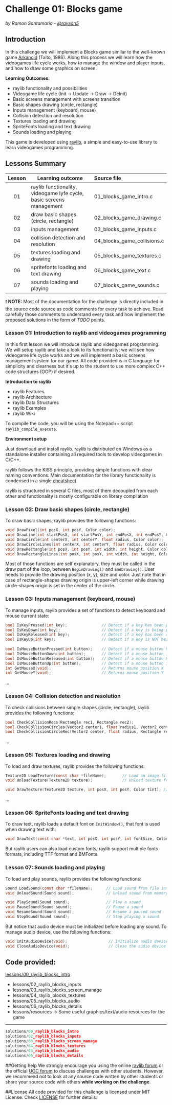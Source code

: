 
# Challenge 01: Blocks game

*by Ramon Santamaria - [@raysan5](https://twitter.com/raysan5)*

## Introduction
In this challenge we will implement a Blocks game similar to the well-known game [Arkanoid](https://en.wikipedia.org/wiki/Arkanoid) (Taito, 1986). Along this process we will learn how the videogames life cycle works, how to manage the window and player inputs, and how to draw some graphics on screen.

**Learning Outcomes:**
 - raylib functionality and possibilities
 - Videogame life cycle (Init -> Update -> Draw -> DeInit)
 - Basic screens management with screens transition
 - Basic shapes drawing (circle, rectangle)
 - Inputs management (keyboard, mouse)
 - Collision detection and resolution
 - Textures loading and drawing
 - SpriteFonts loading and text drawing
 - Sounds loading and playing
 
This game is developed using [raylib](http://www.raylib.com/), a simple and easy-to-use library to learn videogames programming.

## Lessons Summary

Lesson | Learning outcome | Source file
:-----:|------------------|:-----------
01 | raylib functionality, <br> videogame lyfe cycle, <br> basic screens management | 01_blocks_game_intro.c
02 | draw basic shapes (circle, rectangle) | 02_blocks_game_drawing.c
03 | inputs management | 03_blocks_game_inputs.c
04 | collision detection and resolution | 04_blocks_game_collisions.c
05 | textures loading and drawing | 05_blocks_game_textures.c
06 | spritefonts loading and text drawing | 06_blocks_game_text.c
07 | sounds loading and playing | 07_blocks_game_sounds.c

:exclamation: **NOTE:** Most of the documentation for the challenge is directly included in the source code source as code comments for every task to achieve. Read carefully those comments to understand every task and how implement the proposed solutions in the form of *TODO* points.

### Lesson 01: Introduction to raylib and videogames programming

In this first lesson we will introduce raylib and videogames programming. We will setup raylib and take a look to its functionality; we will see how videogame life cycle works and we will implement a basic screens management system for our game. All code provided is in C language for simplicity and clearness but it's up to the student to use more complex C++ code structures (OOP) if desired.

**Introduction to raylib**

 - raylib Features
 - raylib Architecture
 - raylib Data Structures
 - raylib Examples
 - raylib Wiki
 
To compile the code, you will be using the Notepad++ script `raylib_compile_execute`.

**Environment setup**

Just download and install raylib. raylib is distributed on Windows as a standalone installer containing all required tools to develop videogames in C/C++.

raylib follows the KISS principle, providing simple functions with clear naming conventions. Main documentation for the library functionality is condensed in a single [cheatsheet](http://www.raylib.com/cheatsheet/cheatsheet.html).

raylib is structured in several C files, most of them decoupled from each other and functionality is mostly configurable on library compilation

### Lesson 02: Draw basic shapes (circle, rectangle) 

To draw basic shapes, raylib provides the following functions:
```c
void DrawPixel(int posX, int posY, Color color);
void DrawLine(int startPosX, int startPosY, int endPosX, int endPosY, Color color);
void DrawCircle(int centerX, int centerY, float radius, Color color);
void DrawCircleLines(int centerX, int centerY, float radius, Color color);
void DrawRectangle(int posX, int posY, int width, int height, Color color);
void DrawRectangleLines(int posX, int posY, int width, int height, Color color);
```
Most of those functions are self explanatory, they must be called in the draw part of the loop, between `BeginDrawing()` and `EndDrawing()`. User needs to provide the drawing position (x, y), size and color. Just note that in case of rectangle-shapes drawing origin is upper-left corner while drawing circle-shapes origin is set in the center of the circle.

### Lesson 03: Inputs management (keyboard, mouse)

To manage inputs, raylib provides a set of functions to detect keyboard and mouse current state:
```c
bool IsKeyPressed(int key);               // Detect if a key has been pressed once
bool IsKeyDown(int key);                  // Detect if a key is being pressed
bool IsKeyReleased(int key);              // Detect if a key has been released once
bool IsKeyUp(int key);                    // Detect if a key is NOT being pressed
    
bool IsMouseButtonPressed(int button);    // Detect if a mouse button has been pressed once
bool IsMouseButtonDown(int button);       // Detect if a mouse button is being pressed
bool IsMouseButtonReleased(int button);   // Detect if a mouse button has been released once
bool IsMouseButtonUp(int button);         // Detect if a mouse button is NOT being pressed
int GetMouseX(void);                      // Returns mouse position X
int GetMouseY(void);                      // Returns mouse position Y
```
...

### Lesson 04: Collision detection and resolution
To check collisions between simple shapes (circle, rectangle), raylib provides the following functions:
```c
bool CheckCollisionRecs(Rectangle rec1, Rectangle rec2);                                    // Check collision between two rectangles
bool CheckCollisionCircles(Vector2 center1, float radius1, Vector2 center2, float radius2); // Check collision between two circles
bool CheckCollisionCircleRec(Vector2 center, float radius, Rectangle rec);                  // Check collision between circle and rectangle
```
...

### Lesson 05: Textures loading and drawing
To load and draw textures, raylib provides the following functions:
```c
Texture2D LoadTexture(const char *fileName);       // Load an image file as texture into GPU memory
void UnloadTexture(Texture2D texture);             // Unload texture from GPU memory

void DrawTexture(Texture2D texture, int posX, int posY, Color tint); // Draw a texture in the canvas
```
...

### Lesson 06: SpriteFonts loading and text drawing
To draw text, raylib loads a default font on `InitWindow()`, that font is used when drawing text with:
```c
void DrawText(const char *text, int posX, int posY, int fontSize, Color color);
```
But raylib users can also load custom fonts, raylib support multiple fonts formats, including TTF format and BMFonts.


### Lesson 07: Sounds loading and playing
To load and play sounds, raylib provides the following functions:
```c
Sound LoadSound(const char *fileName);      // Load sound from file into memory
void UnloadSound(Sound sound);              // Unload sound from memory

void PlaySound(Sound sound);                // Play a sound
void PauseSound(Sound sound);               // Pause a sound
void ResumeSound(Sound sound);              // Resume a paused sound
void StopSound(Sound sound);                // Stop playing a sound
```
But notice that audio device must be initialized before loading any sound. To manage audio device, use the following functions:
```c
void InitAudioDevice(void);                  // Initialize audio device and context
void CloseAudioDevice(void);                 // Close the audio device and context (and music stream)
```



## Code provided:

[lessons/00_raylib_blocks_intro](lessons/00_raylib_blocks_intro.c) 
 - lessons/02_raylib_blocks_inputs
 - lessons/03_raylib_blocks_screen_manage
 - lessons/04_raylib_blocks_textures
 - lessons/05_raylib_blocks_audio
 - lessons/06_raylib_blocks_details
 - lessons/resources -> Some useful graphics/text/audio resources for the game

----------------------------------------
```c
solutions/00_raylib_blocks_intro
solutions/02_raylib_blocks_inputs
solutions/03_raylib_blocks_screen_manage
solutions/04_raylib_blocks_textures
solutions/05_raylib_blocks_audio
solutions/06_raylib_blocks_details
```
##Getting help 
We strongly encourage you using the online [raylib forum](forum.raylib.com) or the official [UOC forum]() to discuss challenges with other students. However, we recommend not to look at any source code written by other students or share your source code with others **while working on the challenge**.

##License
All code provided for this challenge is licensed under MIT License. Check [LICENSE](../LICENSE) for further details.
